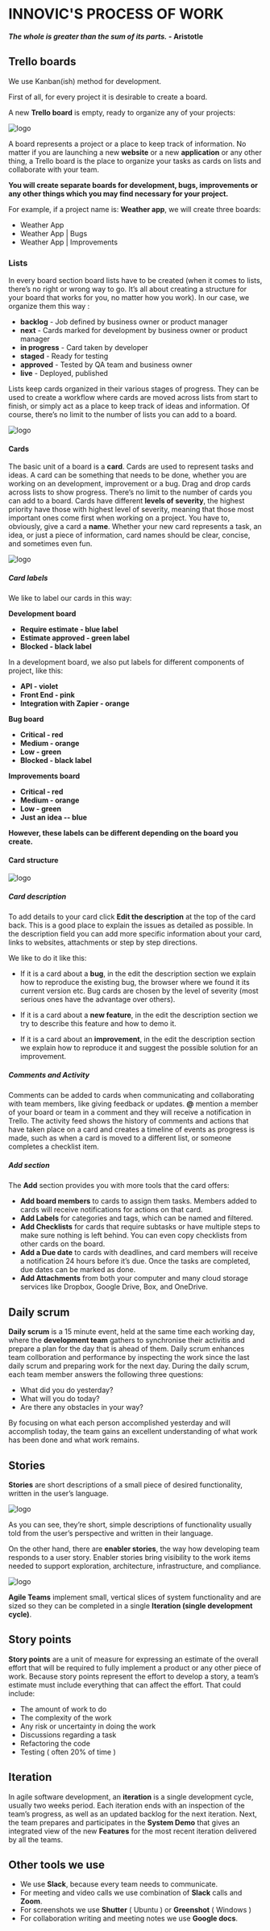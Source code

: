 # **INNOVIC'S PROCESS OF WORK** # 

**_The whole is greater than the sum of its parts._ - Aristotle**


## **Trello boards** ##

We use Kanban(ish) method for development.

First of all, for every project it is desirable to create a board.

A new **Trello board** is empty, ready to organize any of your projects:

![logo](images/create_a_board.png) 

A board represents a project or a place to keep track of information. No matter if you are launching a new **website** or a new **application** or any other thing, a Trello board is the place to organize your tasks as cards on lists and collaborate with your team.

**You will create separate boards for development, bugs, improvements or any other things which you may find necessary for your project.**

For example, if a project name is: **Weather app**, we will create three boards: 

- Weather App
- Weather App | Bugs
- Weather App | Improvements

### **Lists** ###

In every board section board lists have to be created (when it comes to lists, there’s no right or wrong way to go. It’s all about creating a structure for your board that works for you, no matter how you work). In our case, we organize them this way : 

- **backlog** - Job defined by business owner or product manager
- **next** - Cards marked for development by business owner or product manager
- **in progress** - Card taken by developer
- **staged** - Ready for testing
- **approved** - Tested by QA team and business owner
- **live** - Deployed, published

Lists keep cards organized in their various stages of progress. They can be used to create a workflow where cards are moved across lists from start to finish, or simply act as a place to keep track of ideas and information. Of course, there’s no limit to the number of lists you can add to a board.

![logo](images/trello_lists.png)

#### **Cards** ####

The basic unit of a board is a **card**. Cards are used to represent tasks and ideas. A card can be something that needs to be done, whether you are working on an development, improvement or a bug. Drag and drop cards across lists to show progress. There’s no limit to the number of cards you can add to a board.
Cards have different **levels of severity**, the highest priority have those with highest level of severity, meaning that those most important ones come first when working on a project.
You have to, obviously, give a card a **name**. Whether your new card represents a task, an idea, or just a piece of information, card names should be clear, concise, and sometimes even fun.

![logo](images/card_names_and_labels.png)

##### **Card labels** #####

We like to label our cards in this way:

**Development board**

- **Require estimate - blue label**
- **Estimate approved - green label**
- **Blocked - black label**

In a development board, we also put labels for different components of project, like this:

- **API - violet**
- **Front End - pink**
- **Integration with Zapier - orange**

**Bug board**

- **Critical - red**
- **Medium - orange**
- **Low - green**
- **Blocked - black label**

**Improvements board**

- **Critical - red**
- **Medium - orange**
- **Low - green**
- **Just an idea -- blue**

**However, these labels can be different depending on the board you create.**

#### **Card structure** ####

![logo](images/card_structure.png)

##### **Card description** #####

To add details to your card click **Edit the description** at the top of the card back. This is a good place to explain the issues as detailed as possible. In the description field you can add more specific information about your card, links to websites, attachments or step by step directions.

We like to do it like this:

- If it is a card about a **bug**, in the edit the description section we explain how to reproduce the existing bug, the browser where we found it its current version etc. Bug cards are chosen by the level of severity (most serious ones have the advantage over others).

- If it is a card about a **new feature**, in the edit the description section we try to describe this feature and how to demo it.

- If it is a card about an **improvement**, in the edit the description section we explain how to reproduce it and suggest the possible solution for an improvement.

##### **Comments and Activity** ##### 

Comments can be added to cards when communicating and collaborating with team members, like giving feedback or updates. **@** mention a member of your board or team in a comment and they will receive a notification in Trello. The activity feed shows the history of comments and actions that have taken place on a card and creates a timeline of events as progress is made, such as when a card is moved to a different list, or someone completes a checklist item.

##### **Add section** #####

The **Add** section provides you with more tools that the card offers:

- **Add board members** to cards to assign them tasks. Members added to cards will receive notifications for actions on that card.
- **Add Labels** for categories and tags, which can be named and filtered.
- **Add Checklists** for cards that require subtasks or have multiple steps to make sure nothing is left behind. You can even copy checklists from other cards on the board.
- **Add a Due date** to cards with deadlines, and card members will receive a notification 24 hours before it’s due. Once the tasks are completed, due dates can be marked as done.
- **Add Attachments** from both your computer and many cloud storage services like Dropbox, Google Drive, Box, and OneDrive.

## **Daily scrum** ##

**Daily scrum** is a 15 minute event, held at the same time each working day, where the **development team** gathers to synchronise their activitis and prepare a plan for the day that is ahead of them. Daily scrum enhances team collboration and performance by inspecting the work since the last daily scrum and preparing work for the next day. During the daily scrum, each team member answers the following three questions:

- What did you do yesterday?
- What will you do today?
- Are there any obstacles in your way?

By focusing on what each person accomplished yesterday and will accomplish today, the team gains an excellent understanding of what work has been done and what work remains. 

## **Stories** ##

**Stories** are short descriptions of a small piece of desired functionality, written in the user’s language.

![logo](images/user_story.png)

As you can see, they’re short, simple descriptions of functionality usually told from the user’s perspective and written in their language. 

On the other hand, there are **enabler stories**, the way how developing team responds to a user story. Enabler stories bring visibility to the work items needed to support exploration, architecture, infrastructure, and compliance.

![logo](images/enabler_story.png)

 **Agile Teams** implement small, vertical slices of system functionality and are sized so they can be completed in a single **Iteration (single development cycle)**.

## **Story points** ##

**Story points** are a unit of measure for expressing an estimate of the overall effort that will be required to fully implement a product or any other piece of work.
Because story points represent the effort to develop a story, a team’s estimate must include everything that can affect the effort. That could include:

- The amount of work to do
- The complexity of the work
- Any risk or uncertainty in doing the work
- Discussions regarding a task
- Refactoring the code
- Testing ( often 20% of time )

## **Iteration** ##

In agile software development, an **iteration** is a single development cycle, usually two weeks period. Each iteration ends with an inspection of the team’s progress, as well as an updated backlog for the next iteration. Next, the team prepares and participates in the **System Demo** that gives an integrated view of the new **Features** for the most recent iteration delivered by all the teams.

## **Other tools we use** ##

- We use **Slack**, because every team needs to communicate.
- For meeting and video calls we use combination of **Slack** calls and **Zoom**.
- For screenshots we use **Shutter** ( Ubuntu ) or **Greenshot** ( Windows )
- For collaboration writing and meeting notes we use **Google docs**.